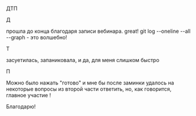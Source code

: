 ДТП 

Д 

прошла до конца благодаря записи вебинара. great! 
git log --oneline --all --graph - это волшебно!

Т 

засуетилась, запаниковала, и да, для меня слишком быстро

П 

Можно было нажать "готово" и мне бы после заминки удалось на некоторые вопросы из второй части ответить, 
но, как говорится, главное участие ! 

Благодарю!
